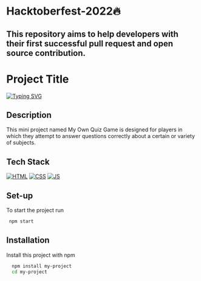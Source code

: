 
# Hacktoberfest-2022🔥

## This repository aims to help developers with their first successful pull request and open source contribution.
# Project Title

[![Typing SVG](https://readme-typing-svg.herokuapp.com?font=Fira+Code&pause=1000&color=F70000&width=435&lines=+My-Own-Quiz-Game)](https://git.io/typing-svg)


## Description

This mini project named My Own Quiz Game is designed for players in which they attempt to answer questions correctly about a certain or variety of subjects.


## Tech Stack
[![HTML](https://img.shields.io/badge/html5%20-%23E34F26.svg?&style=for-the-badge&logo=html5&logoColor=white)](https://github.com/E-Cell-SSTC/E-Cell-Website/search?l=html)&nbsp;[![CSS](https://img.shields.io/badge/css3%20-%231572B6.svg?&style=for-the-badge&logo=css3&logoColor=white)](https://github.com/E-Cell-SSTC/E-Cell-Website/search?l=css)&nbsp;[![JS](https://img.shields.io/badge/javascript%20-%23323330.svg?&style=for-the-badge&logo=javascript&logoColor=%23F7DF1E)](https://github.com/E-Cell-SSTC/E-Cell-Website/search?l=javascript)


## Set-up
To start the project run 
```bash
 npm start
 ```

 
## Installation

Install this project with npm

```bash
  npm install my-project
  cd my-project
```
    







